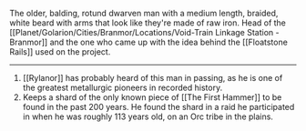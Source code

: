 The older, balding, rotund dwarven man with a medium length, braided, white beard with arms that look like they're made of raw iron. Head of the [[Planet/Golarion/Cities/Branmor/Locations/Void-Train Linkage Station - Branmor]] and the one who came up with the idea behind the [[Floatstone Rails]] used on the project.
 
---
1. [[Rylanor]] has probably heard of this man in passing, as he is one of the greatest metallurgic pioneers in recorded history.
2. Keeps a shard of the only known piece of [[The First Hammer]] to be found in the past 200 years. He found the shard in a raid he participated in when he was roughly 113 years old, on an Orc tribe in the plains. 